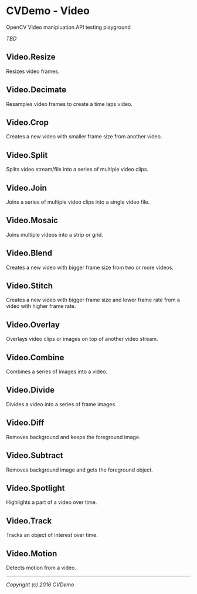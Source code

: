 # CVDemo - Video
OpenCV Video manipluation API testing playground

_TBD_


## Video.Resize

Resizes video frames.


## Video.Decimate

Resamples video frames to create a time laps video.


## Video.Crop

Creates a new video with smaller frame size from another video.


## Video.Split

Splits video stream/file into a series of multiple video clips.


## Video.Join

Joins a series of multiple video clips into a single video file.


## Video.Mosaic

Joins multiple videos into a strip or grid.


## Video.Blend

Creates a new video with bigger frame size from two or more videos.


## Video.Stitch

Creates a new video with bigger frame size and lower frame rate from a video with higher frame rate.


## Video.Overlay

Overlays video clips or images on top of another video stream.


## Video.Combine

Combines a series of images into a video. 


## Video.Divide

Divides a video into a series of frame images.


## Video.Diff

Removes background and keeps the foreground image.


## Video.Subtract

Removes background image and gets the foreground object.


## Video.Spotlight

Highlights a part of a video over time.


## Video.Track

Tracks an object of interest over time.


## Video.Motion

Detects motion from a video.




---

_Copyright (c) 2016 CVDemo_

